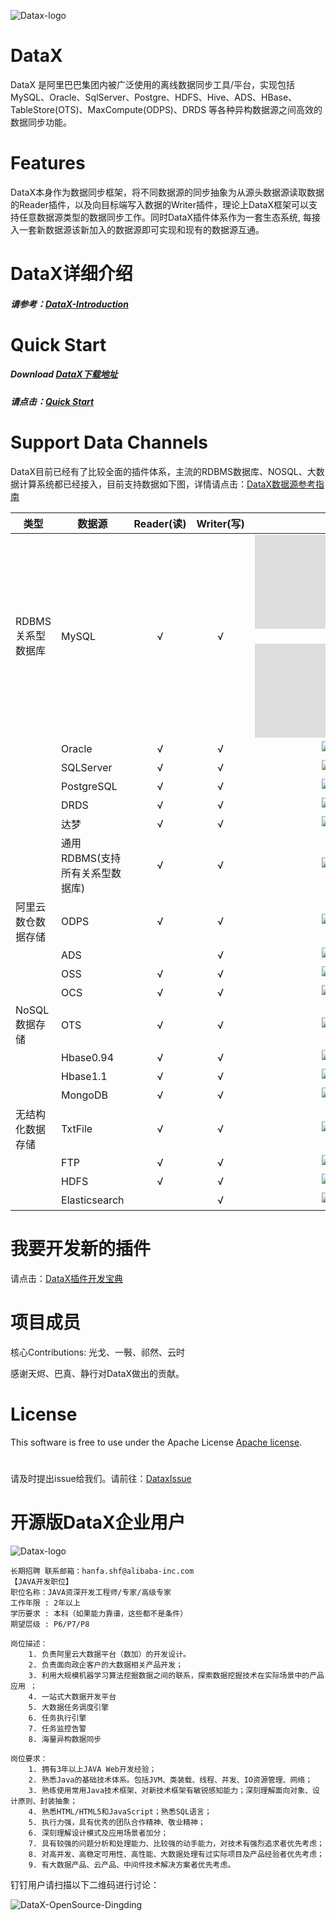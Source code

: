 ![Datax-logo](https://github.com/alibaba/DataX/blob/master/images/DataX-logo.jpg)



# DataX

DataX 是阿里巴巴集团内被广泛使用的离线数据同步工具/平台，实现包括 MySQL、Oracle、SqlServer、Postgre、HDFS、Hive、ADS、HBase、TableStore(OTS)、MaxCompute(ODPS)、DRDS 等各种异构数据源之间高效的数据同步功能。



# Features

DataX本身作为数据同步框架，将不同数据源的同步抽象为从源头数据源读取数据的Reader插件，以及向目标端写入数据的Writer插件，理论上DataX框架可以支持任意数据源类型的数据同步工作。同时DataX插件体系作为一套生态系统, 每接入一套新数据源该新加入的数据源即可实现和现有的数据源互通。



# DataX详细介绍

##### 请参考：[DataX-Introduction](https://github.com/alibaba/DataX/wiki/DataX-Introduction)



# Quick Start

##### Download [DataX下载地址](http://datax-opensource.oss-cn-hangzhou.aliyuncs.com/datax.tar.gz)

##### 请点击：[Quick Start](https://github.com/alibaba/DataX/blob/master/userGuid.md)



# Support Data Channels

DataX目前已经有了比较全面的插件体系，主流的RDBMS数据库、NOSQL、大数据计算系统都已经接入，目前支持数据如下图，详情请点击：[DataX数据源参考指南](https://github.com/alibaba/DataX/wiki/DataX-all-data-channels)

| 类型           | 数据源        | Reader(读) | Writer(写) |文档|
| ------------ | ---------- | :-------: | :-------: |:-------: |
| RDBMS 关系型数据库 | MySQL      |     √     |     √     |![读](https://github.com/alibaba/DataX/blob/master/mysqlreader/doc/mysqlreader.md) 、![写](https://github.com/alibaba/DataX/blob/master/mysqlwriter/doc/mysqlwriter.md)|
|              | Oracle     |     √     |     √     |![读]() 、![写]()|
|              | SQLServer  |     √     |     √     |![读]() 、![写]()|
|              | PostgreSQL |     √     |     √     |![读]() 、![写]()|
|              | DRDS |     √     |     √     |![读]() 、![写]()|
|              | 达梦         |     √     |     √     |![读]() 、![写]()|
|              | 通用RDBMS(支持所有关系型数据库)         |     √     |     √     |![读]() 、![写]()|
| 阿里云数仓数据存储    | ODPS       |     √     |     √     |![读]() 、![写]()|
|              | ADS        |           |     √     |![读]() 、![写]()|
|              | OSS        |     √     |     √     |![读]() 、![写]()|
|              | OCS        |     √     |     √     |![读]() 、![写]()|
| NoSQL数据存储    | OTS        |     √     |     √     |![读]() 、![写]()|
|              | Hbase0.94  |     √     |     √     |![读]() 、![写]()|
|              | Hbase1.1   |     √     |     √     |![读]() 、![写]()|
|              | MongoDB    |     √     |     √     |![读]() 、![写]()|
| 无结构化数据存储     | TxtFile    |     √     |     √     |![读]() 、![写]()|
|              | FTP        |     √     |     √     |![读]() 、![写]()|
|              | HDFS       |     √     |     √     |![读]() 、![写]()|
|              | Elasticsearch       |         |     √     |![读]() 、![写]()|

# 我要开发新的插件
请点击：[DataX插件开发宝典](https://github.com/alibaba/DataX/blob/master/dataxPluginDev.md)

# 项目成员

核心Contributions:  光戈、一斅、祁然、云时

感谢天烬、巴真、静行对DataX做出的贡献。

# License

This software is free to use under the Apache License [Apache license](https://github.com/alibaba/DataX/blob/master/license.txt).

# 
请及时提出issue给我们。请前往：[DataxIssue](https://github.com/alibaba/DataX/issues)

# 开源版DataX企业用户

![Datax-logo](https://github.com/alibaba/DataX/blob/master/images/datax-enterprise-users.jpg)

```
长期招聘 联系邮箱：hanfa.shf@alibaba-inc.com
【JAVA开发职位】
职位名称：JAVA资深开发工程师/专家/高级专家
工作年限 : 2年以上
学历要求 : 本科（如果能力靠谱，这些都不是条件）
期望层级 : P6/P7/P8

岗位描述：
    1. 负责阿里云大数据平台（数加）的开发设计。 
    2. 负责面向政企客户的大数据相关产品开发；
    3. 利用大规模机器学习算法挖掘数据之间的联系，探索数据挖掘技术在实际场景中的产品应用 ；
    4. 一站式大数据开发平台
    5. 大数据任务调度引擎
    6. 任务执行引擎
    7. 任务监控告警
    8. 海量异构数据同步

岗位要求：
    1. 拥有3年以上JAVA Web开发经验；
    2. 熟悉Java的基础技术体系。包括JVM、类装载、线程、并发、IO资源管理、网络；
    3. 熟练使用常用Java技术框架、对新技术框架有敏锐感知能力；深刻理解面向对象、设计原则、封装抽象；
    4. 熟悉HTML/HTML5和JavaScript；熟悉SQL语言；
    5. 执行力强，具有优秀的团队合作精神、敬业精神；
    6. 深刻理解设计模式及应用场景者加分；
    7. 具有较强的问题分析和处理能力、比较强的动手能力，对技术有强烈追求者优先考虑；
    8. 对高并发、高稳定可用性、高性能、大数据处理有过实际项目及产品经验者优先考虑；
    9. 有大数据产品、云产品、中间件技术解决方案者优先考虑。
````
钉钉用户请扫描以下二维码进行讨论：

![DataX-OpenSource-Dingding](https://raw.githubusercontent.com/alibaba/DataX/master/images/datax-opensource-dingding.png)


